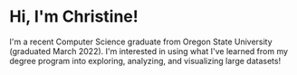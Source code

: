 # Hi, I'm Christine!

I'm a recent Computer Science graduate from Oregon State University (graduated March 2022). I'm interested in using what I've learned from my degree program into exploring, analyzing, and visualizing large datasets!

